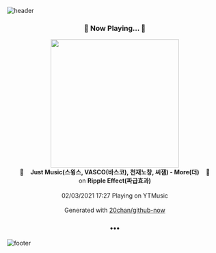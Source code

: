 ![header](https://capsule-render.vercel.app/api?type=wave&height=170&section=header&text=Hi.%20I'm%20SHIFT&fontColor=090707&fontAlignX=45&fontAlignY=65&fontSize=100)

<h3 align="center">🎵 Now Playing... 🎵</h3>
<p align="center">
  <a href="https://music.youtube.com/browse/MPREb_Bf34UwjjIBi">
    <img width="300" src="https://lh3.googleusercontent.com/6WNr3_L-dNiYjNwZuY8fCSwXM7Sglzgy59IKyk9ksrdEeD97cWBqydtdjuNogXffZcjYb1ZQ61JfHXcu">
  </a>
  <br>
  🎵&nbsp&nbsp&nbsp <b>Just Music(스윙스, VASCO(바스코), 천재노창, 씨잼) - More(더)</b> &nbsp&nbsp&nbsp🎵
  <br>
  on <b>Ripple Effect(파급효과)</b>
  
  <br />
  <br />
  02/03/2021 17:27 Playing on YTMusic
  <br />
  <br />
  Generated with <a href="https://github.com/20chan/github-now">20chan/github-now</a>
</p>

<h3 align="center">•••</h3>

![footer](https://capsule-render.vercel.app/api?type=wave&height=150&section=footer)
